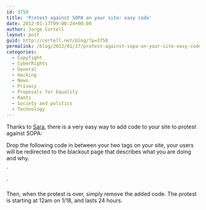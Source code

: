 ```yaml
---
id: 3758
title: 'Protest against SOPA on your site: easy code'
date: 2012-01-17T09:00:24+00:00
author: Jorge Cortell
layout: post
guid: http://cortell.net/blog/?p=3758
permalink: /blog/2012/01/17/protest-against-sopa-on-your-site-easy-code/
categories:
  - Copyfight
  - CyberRights
  - General
  - Hacking
  - News
  - Privacy
  - Proposals for Equality
  - Rants
  - Society and politics
  - Technology
---
```

Thanks to <a title="http://SaraJChipps.com/" href="http://SaraJChipps.com/" target="_blank">Sara</a>, there is a very easy way to add code to your site to protest against SOPA:
  
Drop the following code in between your two <HEAD></HEAD> tags on your site, your users will be redirected to the blackout page that describes what you are doing and why.
  
`<br />
<script><br />
window.location = "http://protestsopa.org";<br />
</script>`

Then, when the protest is over, simply remove the added code. The protest is starting at 12am on 1/18, and lasts 24 hours.